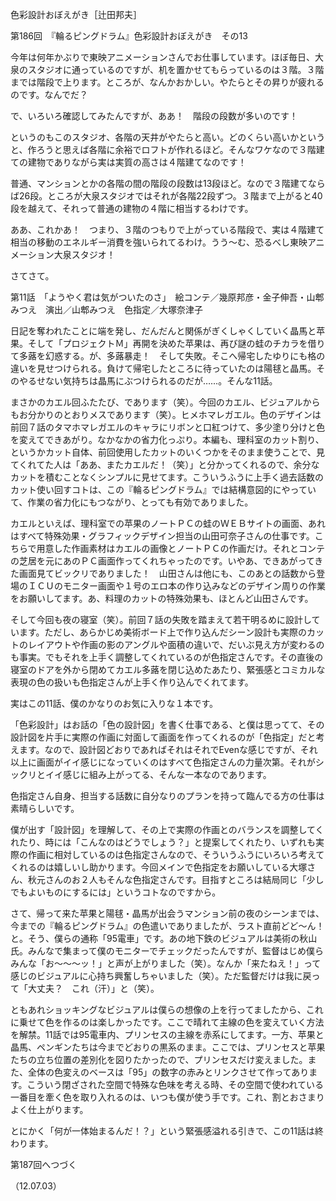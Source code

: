 <!-- source: http://web.archive.org/web/20250215190716/http://www.style.fm/as/05_column/tsujita/tsujita186.shtml -->

色彩設計おぼえがき［辻田邦夫］

第186回　『輪るピングドラム』色彩設計おぼえがき　その13

今年は何年かぶりで東映アニメーションさんでお仕事しています。ほぼ毎日、大泉のスタジオに通っているのですが、机を置かせてもらっているのは３階。３階までは階段で上ります。ところが、なんかおかしい。やたらとその昇りが疲れるのです。なんでだ？

で、いろいろ確認してみたんですが、ああ！　階段の段数が多いのです！

というのもこのスタジオ、各階の天井がやたらと高い。どのくらい高いかというと、作ろうと思えば各階に余裕でロフトが作れるほど。そんなワケなので３階建ての建物でありながら実は実質の高さは４階建てなのです！

普通、マンションとかの各階の間の階段の段数は13段ほど。なので３階建てならば26段。ところが大泉スタジオではそれが各階22段ずつ。３階まで上がると40段を越えて、それって普通の建物の４階に相当するわけです。

ああ、これかあ！　つまり、３階のつもりで上がっている階段で、実は４階建て相当の移動のエネルギー消費を強いられてるわけ。うう〜む、恐るべし東映アニメーション大泉スタジオ！

さてさて。

第11話　「ようやく君は気がついたのさ」　絵コンテ／幾原邦彦・金子伸吾・山郫みつえ　演出／山郫みつえ　色指定／大塚奈津子

日記を奪われたことに端を発し、だんだんと関係がぎくしゃくしていく晶馬と苹果。そして「プロジェクトＭ」再開を決めた苹果は、再び謎の蛙のチカラを借りて多蕗を幻惑する。が、多蕗暴走！　そして失敗。そこへ帰宅したゆりにも格の違いを見せつけられる。負けて帰宅したところに待っていたのは陽毬と晶馬。そのやるせない気持ちは晶馬にぶつけられるのだが……。そんな11話。

まさかのカエル回ふたたび、であります（笑）。今回のカエル、ビジュアルからもお分かりのとおりメスであります（笑）。ヒメホマレガエル。色のデザインは前回７話のタマホマレガエルのキャラにリボンと口紅つけて、多少塗り分けと色を変えてできあがり。なかなかの省力化っぷり。本編も、理科室のカット割り、というかカット自体、前回使用したカットのいくつかをそのまま使うことで、見てくれてた人は「ああ、またカエルだ！（笑）」と分かってくれるので、余分なカットを積むことなくシンプルに見せてます。こういうふうに上手く過去話数のカット使い回すコトは、この『輪るピングドラム』では結構意図的にやっていて、作業の省力化にもつながり、とっても有効でありました。

カエルといえば、理科室での苹果のノートＰＣの蛙のＷＥＢサイトの画面、あれはすべて特殊効果・グラフィックデザイン担当の山田可奈子さんの仕事です。こちらで用意した作画素材はカエルの画像とノートＰＣの作画だけ。それとコンテの芝居を元にあのＰＣ画面作ってくれちゃったのです。いやあ、できあがってきた画面見てビックリでありました！　山田さんは他にも、このあとの話数から登場のＩＣＵのモニター画面や１号のエロ本の作り込みなどのデザイン周りの作業をお願いしてます。あ、料理のカットの特殊効果も、ほとんど山田さんです。

そして今回も夜の寝室（笑）。前回７話の失敗を踏まえて若干明るめに設計しています。ただし、あらかじめ美術ボード上で作り込んだシーン設計も実際のカットのレイアウトや作画の影のアングルや面積の違いで、だいぶ見え方が変わるのも事実。でもそれを上手く調整してくれているのが色指定さんです。その直後の寝室のドアを外から閉めてカエル多蕗を閉じ込めたあたり、緊張感とコミカルな表現の色の扱いも色指定さんが上手く作り込んでくれてます。

実はこの11話、僕のかなりのお気に入りな１本です。

「色彩設計」はお話の「色の設計図」を書く仕事である、と僕は思ってて、その設計図を片手に実際の作画に対面して画面を作ってくれるのが「色指定」だと考えます。なので、設計図どおりであればそれはそれでEvenな感じですが、それ以上に画面がイイ感じになっていくのはすべて色指定さんの力量次第。それがシックリとイイ感じに組み上がってる、そんな一本なのであります。

色指定さん自身、担当する話数に自分なりのプランを持って臨んでる方の仕事は素晴らしいです。

僕が出す「設計図」を理解して、その上で実際の作画とのバランスを調整してくれたり、時には「こんなのはどうでしょう？」と提案してくれたり、いずれも実際の作画に相対しているのは色指定さんなので、そういうふうにいろいろ考えてくれるのは嬉しいし助かります。今回メインで色指定をお願いしている大塚さん、秋元さんのお２人もそんな色指定さんです。目指すところは結局同じ「少しでもよいものにするには」というコトなのですから。

さて、帰って来た苹果と陽毬・晶馬が出会うマンション前の夜のシーンまでは、今までの『輪るピングドラム』の色遣いでありましたが、ラスト直前どど〜ん！　と。そう、僕らの通称「95電車」です。あの地下鉄のビジュアルは美術の秋山氏。みんなで集まって僕のモニターでチェックだったんですが、監督はじめ僕らみんな「お〜〜〜ッ！」と声が上がりました（笑）。なんか「来たねえ！」って感じのビジュアルに心持ち興奮しちゃいました（笑）。ただ監督だけは我に戻って「大丈夫？　これ（汗）」と（笑）。

ともあれショッキングなビジュアルは僕らの想像の上を行ってましたから、これに乗せて色を作るのは楽しかったです。ここで晴れて主線の色を変えていく方法を解禁。11話では95電車内、プリンセスの主線を赤系にしてます。一方、苹果と晶馬、ペンギンたちは今までどおりの黒系のまま。ここでは、プリンセスと苹果たちの立ち位置の差別化を図りたかったので、プリンセスだけ変えました。また、全体の色変えのベースは「95」の数字の赤みとリンクさせて作ってあります。こういう閉ざされた空間で特殊な色味を考える時、その空間で使われている一番目を牽く色を取り入れるのは、いつも僕が使う手です。これ、割とおさまりよく仕上がります。

とにかく「何が一体始まるんだ！？」という緊張感溢れる引きで、この11話は終わります。

第187回へつづく

（12.07.03）
